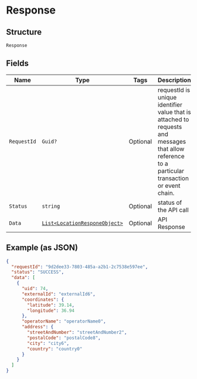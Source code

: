 
# Response

## Structure

`Response`

## Fields

| Name | Type | Tags | Description |
|  --- | --- | --- | --- |
| `RequestId` | `Guid?` | Optional | requestId is unique identifier value that is attached to requests and messages that allow reference to a particular transaction or event chain. |
| `Status` | `string` | Optional | status of the API call |
| `Data` | [`List<LocationResponeObject>`](../../doc/models/location-respone-object.md) | Optional | API Response |

## Example (as JSON)

```json
{
  "requestId": "9d2dee33-7803-485a-a2b1-2c7538e597ee",
  "status": "SUCCESS",
  "data": [
    {
      "uid": 74,
      "externalId": "externalId6",
      "coordinates": {
        "latitude": 39.14,
        "longitude": 36.94
      },
      "operatorName": "operatorName0",
      "address": {
        "streetAndNumber": "streetAndNumber2",
        "postalCode": "postalCode8",
        "city": "city6",
        "country": "country0"
      }
    }
  ]
}
```

